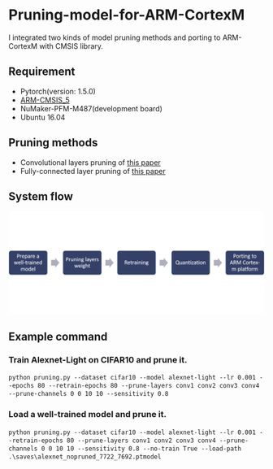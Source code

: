 # Pruning-model-for-ARM-CortexM
I integrated two kinds of model pruning methods and porting to ARM-CortexM with CMSIS library.

## Requirement
- Pytorch(version: 1.5.0)
- [ARM-CMSIS_5](https://github.com/ARM-software/CMSIS_5)
- NuMaker-PFM-M487(development board)
- Ubuntu 16.04

## Pruning methods
- Convolutional layers pruning of [this paper](https://arxiv.org/abs/1608.08710)
- Fully-connected layer pruning of [this paper](https://arxiv.org/abs/1506.02626)

## System flow
![figure1](./imgs/system-flow.png)
## Example command
### Train Alexnet-Light on CIFAR10 and prune it.
```
python pruning.py --dataset cifar10 --model alexnet-light --lr 0.001 --epochs 80 --retrain-epochs 80 --prune-layers conv1 conv2 conv3 conv4 --prune-channels 0 0 10 10 --sensitivity 0.8
```
### Load a well-trained model and prune it.
```
python pruning.py --dataset cifar10 --model alexnet-light --lr 0.001 --retrain-epochs 80 --prune-layers conv1 conv2 conv3 conv4 --prune-channels 0 0 10 10 --sensitivity 0.8 --no-train True --load-path .\saves\alexnet_nopruned_7722_7692.ptmodel
```